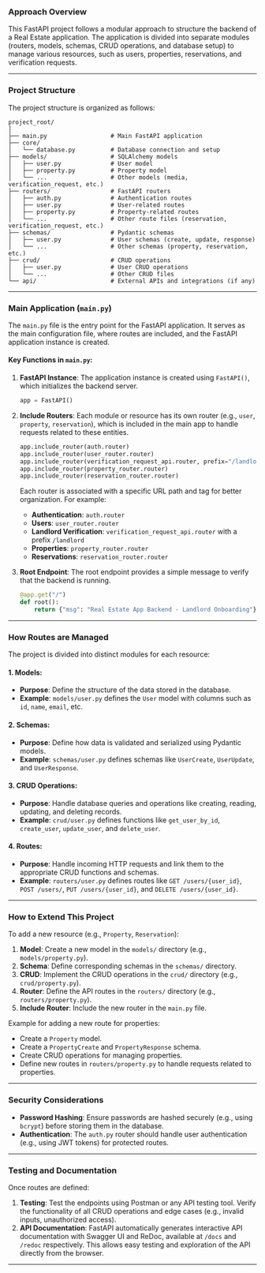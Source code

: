
### **Approach Overview**

This FastAPI project follows a modular approach to structure the backend of a Real Estate application. The application is divided into separate modules (routers, models, schemas, CRUD operations, and database setup) to manage various resources, such as users, properties, reservations, and verification requests.

---

### **Project Structure**

The project structure is organized as follows:

```
project_root/
│
├── main.py                  # Main FastAPI application
├── core/
│   └── database.py          # Database connection and setup
├── models/                  # SQLAlchemy models
│   ├── user.py              # User model
│   ├── property.py          # Property model
│   └── ...                  # Other models (media, verification_request, etc.)
├── routers/                 # FastAPI routers
│   ├── auth.py              # Authentication routes
│   ├── user.py              # User-related routes
│   ├── property.py          # Property-related routes
│   └── ...                  # Other route files (reservation, verification_request, etc.)
├── schemas/                 # Pydantic schemas
│   ├── user.py              # User schemas (create, update, response)
│   └── ...                  # Other schemas (property, reservation, etc.)
├── crud/                    # CRUD operations
│   ├── user.py              # User CRUD operations
│   └── ...                  # Other CRUD files
└── api/                     # External APIs and integrations (if any)
```

---

### **Main Application (`main.py`)**

The `main.py` file is the entry point for the FastAPI application. It serves as the main configuration file, where routes are included, and the FastAPI application instance is created.

#### **Key Functions in `main.py`:**

1. **FastAPI Instance**: The application instance is created using `FastAPI()`, which initializes the backend server.

   ```python
   app = FastAPI()
   ```

2. **Include Routers**: Each module or resource has its own router (e.g., `user`, `property`, `reservation`), which is included in the main app to handle requests related to these entities.

   ```python
   app.include_router(auth.router)
   app.include_router(user_router.router)
   app.include_router(verification_request_api.router, prefix="/landlord", tags=["Landlord Verification"])
   app.include_router(property_router.router)
   app.include_router(reservation_router.router)
   ```

   Each router is associated with a specific URL path and tag for better organization. For example:

   * **Authentication**: `auth.router`
   * **Users**: `user_router.router`
   * **Landlord Verification**: `verification_request_api.router` with a prefix `/landlord`
   * **Properties**: `property_router.router`
   * **Reservations**: `reservation_router.router`

3. **Root Endpoint**: The root endpoint provides a simple message to verify that the backend is running.

   ```python
   @app.get("/")
   def root():
       return {"msg": "Real Estate App Backend - Landlord Onboarding"}
   ```

---

### **How Routes are Managed**

The project is divided into distinct modules for each resource:

#### **1. Models**:

* **Purpose**: Define the structure of the data stored in the database.
* **Example**: `models/user.py` defines the `User` model with columns such as `id`, `name`, `email`, etc.

#### **2. Schemas**:

* **Purpose**: Define how data is validated and serialized using Pydantic models.
* **Example**: `schemas/user.py` defines schemas like `UserCreate`, `UserUpdate`, and `UserResponse`.

#### **3. CRUD Operations**:

* **Purpose**: Handle database queries and operations like creating, reading, updating, and deleting records.
* **Example**: `crud/user.py` defines functions like `get_user_by_id`, `create_user`, `update_user`, and `delete_user`.

#### **4. Routes**:

* **Purpose**: Handle incoming HTTP requests and link them to the appropriate CRUD functions and schemas.
* **Example**: `routers/user.py` defines routes like `GET /users/{user_id}`, `POST /users/`, `PUT /users/{user_id}`, and `DELETE /users/{user_id}`.

---

### **How to Extend This Project**

To add a new resource (e.g., `Property`, `Reservation`):

1. **Model**: Create a new model in the `models/` directory (e.g., `models/property.py`).
2. **Schema**: Define corresponding schemas in the `schemas/` directory.
3. **CRUD**: Implement the CRUD operations in the `crud/` directory (e.g., `crud/property.py`).
4. **Router**: Define the API routes in the `routers/` directory (e.g., `routers/property.py`).
5. **Include Router**: Include the new router in the `main.py` file.

Example for adding a new route for properties:

* Create a `Property` model.
* Create a `PropertyCreate` and `PropertyResponse` schema.
* Create CRUD operations for managing properties.
* Define new routes in `routers/property.py` to handle requests related to properties.

---

### **Security Considerations**

* **Password Hashing**: Ensure passwords are hashed securely (e.g., using `bcrypt`) before storing them in the database.
* **Authentication**: The `auth.py` router should handle user authentication (e.g., using JWT tokens) for protected routes.

---

### **Testing and Documentation**

Once routes are defined:

1. **Testing**: Test the endpoints using Postman or any API testing tool. Verify the functionality of all CRUD operations and edge cases (e.g., invalid inputs, unauthorized access).
2. **API Documentation**: FastAPI automatically generates interactive API documentation with Swagger UI and ReDoc, available at `/docs` and `/redoc` respectively. This allows easy testing and exploration of the API directly from the browser.

---
